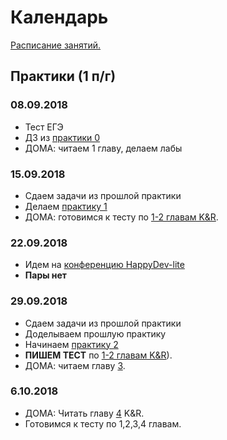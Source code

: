 # Календарь

[Расписание занятий.](http://fkn.omsu.ru/academics/Schedule/ivt1_1.htm)

## Практики (1 п/г)

### 08.09.2018

- Тест ЕГЭ
- ДЗ из [практики 0](00_practise.html)
- ДОМА: читаем 1 главу, делаем лабы

### 15.09.2018

- Сдаем задачи из прошлой практики
- Делаем [практику 1](01_practise.html)
- ДОМА: готовимся к тесту по [1-2 главам K&R](http://givi.olnd.ru/kr2/).

### 22.09.2018

- Идем на [конференцию HappyDev-lite](http://happydev-lite.ru)
- **Пары нет**

### 29.09.2018

- Сдаем задачи из прошлой практики
- Доделываем прошлую практику
- Начинаем [практику 2](02_practise.html)
- **ПИШЕМ ТЕСТ** по [1-2 главам K&R](http://givi.olnd.ru/kr2/)).
- ДОМА: читаем главу [3](http://givi.olnd.ru/kr2/03.html).

### 6.10.2018

- ДОМА: Читать главу [4](http://givi.olnd.ru/kr2/04.html) K&R.
- Готовимся к тесту по 1,2,3,4 главам.
